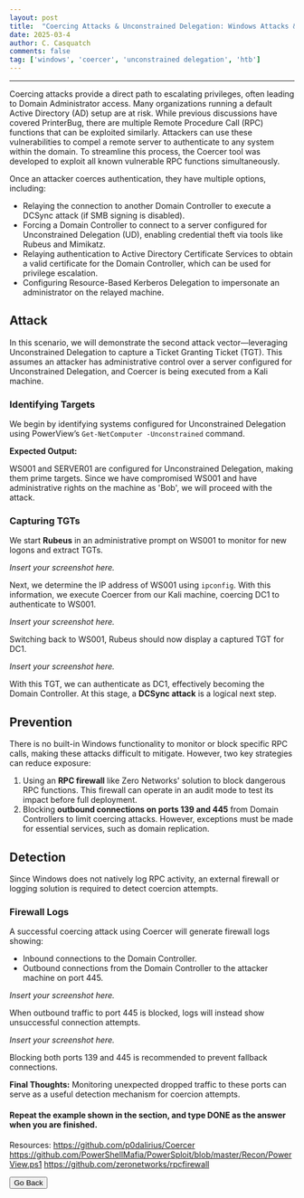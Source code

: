 ```yaml
---
layout: post
title:  "Coercing Attacks & Unconstrained Delegation: Windows Attacks & Defense"
date: 2025-03-4
author: C. Casquatch
comments: false
tag: ['windows', 'coercer', 'unconstrained delegation', 'htb']
---
```


-----------

Coercing attacks provide a direct path to escalating privileges, often leading to Domain Administrator access. Many organizations running a default Active Directory (AD) setup are at risk. While previous discussions have covered PrinterBug, there are multiple Remote Procedure Call (RPC) functions that can be exploited similarly. Attackers can use these vulnerabilities to compel a remote server to authenticate to any system within the domain. To streamline this process, the Coercer tool was developed to exploit all known vulnerable RPC functions simultaneously.

Once an attacker coerces authentication, they have multiple options, including:

*   Relaying the connection to another Domain Controller to execute a DCSync attack (if SMB signing is disabled).
*   Forcing a Domain Controller to connect to a server configured for Unconstrained Delegation (UD), enabling credential theft via tools like Rubeus and Mimikatz.
*   Relaying authentication to Active Directory Certificate Services to obtain a valid certificate for the Domain Controller, which can be used for privilege escalation.
*   Configuring Resource-Based Kerberos Delegation to impersonate an administrator on the relayed machine.

Attack
------

In this scenario, we will demonstrate the second attack vector—leveraging Unconstrained Delegation to capture a Ticket Granting Ticket (TGT). This assumes an attacker has administrative control over a server configured for Unconstrained Delegation, and Coercer is being executed from a Kali machine.

### Identifying Targets

We begin by identifying systems configured for Unconstrained Delegation using PowerView’s `Get-NetComputer -Unconstrained` command.

**Expected Output:**

WS001 and SERVER01 are configured for Unconstrained Delegation, making them prime targets. Since we have compromised WS001 and have administrative rights on the machine as 'Bob', we will proceed with the attack.

### Capturing TGTs

We start **Rubeus** in an administrative prompt on WS001 to monitor for new logons and extract TGTs.

_Insert your screenshot here._

Next, we determine the IP address of WS001 using `ipconfig`. With this information, we execute Coercer from our Kali machine, coercing DC1 to authenticate to WS001.

_Insert your screenshot here._

Switching back to WS001, Rubeus should now display a captured TGT for DC1.

_Insert your screenshot here._

With this TGT, we can authenticate as DC1, effectively becoming the Domain Controller. At this stage, a **DCSync attack** is a logical next step.

Prevention
----------

There is no built-in Windows functionality to monitor or block specific RPC calls, making these attacks difficult to mitigate. However, two key strategies can reduce exposure:

1.  Using an **RPC firewall** like Zero Networks' solution to block dangerous RPC functions. This firewall can operate in an audit mode to test its impact before full deployment.
2.  Blocking **outbound connections on ports 139 and 445** from Domain Controllers to limit coercing attacks. However, exceptions must be made for essential services, such as domain replication.

Detection
---------

Since Windows does not natively log RPC activity, an external firewall or logging solution is required to detect coercion attempts.

### Firewall Logs

A successful coercing attack using Coercer will generate firewall logs showing:

*   Inbound connections to the Domain Controller.
*   Outbound connections from the Domain Controller to the attacker machine on port 445.

_Insert your screenshot here._

When outbound traffic to port 445 is blocked, logs will instead show unsuccessful connection attempts.

_Insert your screenshot here._

Blocking both ports 139 and 445 is recommended to prevent fallback connections.

**Final Thoughts:** Monitoring unexpected dropped traffic to these ports can serve as a useful detection mechanism for coercion attempts.

#### Repeat the example shown in the section, and type DONE as the answer when you are finished.

Resources:
https://github.com/p0dalirius/Coercer
https://github.com/PowerShellMafia/PowerSploit/blob/master/Recon/PowerView.ps1
https://github.com/zeronetworks/rpcfirewall


<button onclick="history.back()">Go Back</button>
